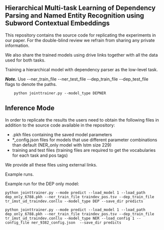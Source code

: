 ## Hierarchical Multi-task Learning of Dependency Parsing and Named Entity Recognition using Subword Contextual Embeddings

This repository contains the source code for replicating the experiments in our paper.
For the double-blind review we refrain from sharing any private information.

We also share the trained models using drive links together with all the data used for both tasks.


Training a hierarchical model with dependency parser as the low-level task.

***Note.*** Use --ner_train_file --ner_test_file --dep_train_file --dep_test_file flags to denote the paths.
```
    python jointtrainer.py --model_type DEPNER 
```

## Inference Mode

In order to replicate the results the users need to obtain the following files in addition to the source code  available in the repository:

- .pkh files containing the saved model parameters 
- *_config.json files for models that use different parameter combinations than default (NER_only model with lstm size 229)
- training and test files (training files are required to get the vocabularies for each task and pos tags)

We provide all these files using external links.

Example runs.

Example run for the DEP only model:



```
python jointtrainer.py --mode predict --load_model 1 --load_path dep_only_6788.pkh --ner_train_file traindev_pos.tsv --dep_train_file tr_imst_ud_traindev.conllu --model_type DEP --save_dir predicts 
```


```
python jointtrainer.py --mode predict --load_model 1 --load_path dep_only_6788.pkh --ner_train_file traindev_pos.tsv --dep_train_file tr_imst_ud_traindev.conllu --model_type NER --load_config 1 --config_file ner_9382_config.json  --save_dir predicts 
```


